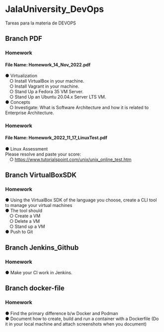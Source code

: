 # JalaUniversity_DevOps
Tareas para la materia de DEVOPS

## Branch PDF
  ### Homework
  #### File Name: Homework_14_Nov_2022.pdf
  ● Virtualization  
    &emsp;○ Install VirtualBox in your machine.  
    &emsp;○ Install Vagrant in your machine.  
    &emsp;○ Stand Up a Fedora 35 VM Server.  
    &emsp;○ Stand Up an Ubuntu 20.04.x Server LTS VM.  
  ● Concepts  
    &emsp;○ Investigate: What is Software Architecture and how it is related to Enterprise Architecture.  
  ### Homework
  #### File Name: Homework_2022_11_17_LinuxTest.pdf
  ● Linux Assessment  
    Please resolve and paste your score:  
    &emsp;○ https://www.tutorialspoint.com/unix/unix_online_test.htm

## Branch VirtualBoxSDK
  ### Homework
  ● Using the VirtualBox SDK of the language you choose, create a CLI tool to
  manage your virtual machines  
  ● The tool should  
    &emsp;○ Create a VM  
    &emsp;○ Delete a VM  
    &emsp;○ Stand up a VM  
  ● Push to Git
  
## Branch Jenkins_Github
  ### Homework
  ● Make your CI work in Jenkins.
  
## Branch docker-file
  ### Homework
  ● Find the primary difference b/w Docker and Podman  
  ● Document how to create, build and run a container with a Dockerfile (Do it
  in your local machine and attach screenshots when you document)

